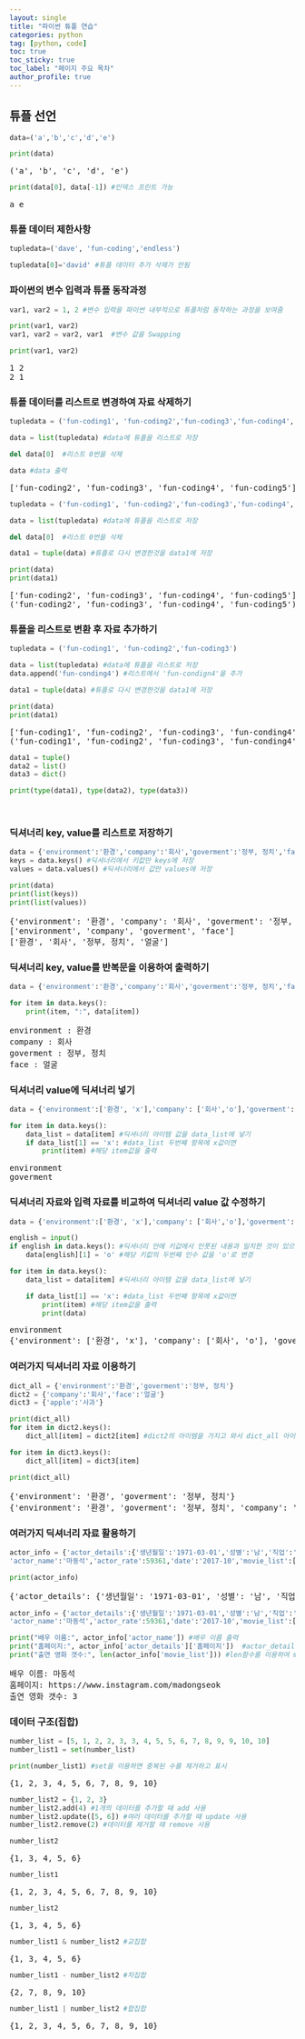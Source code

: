 ```yaml
---
layout: single
title: "파이썬 튜플 연습"
categories: python
tag: [python, code]
toc: true
toc_sticky: true
toc_label: "페이지 주요 목차"
author_profile: true
---
```


## 튜플 선언

```python
data=('a','b','c','d','e')

print(data)
```

<pre>
('a', 'b', 'c', 'd', 'e')
</pre>

```python
print(data[0], data[-1]) #인덱스 프린트 가능
```

<pre>
a e
</pre>

### 튜플 데이터 제한사항

```python
tupledata=('dave', 'fun-coding','endless')

tupledata[0]='david' #튜플 데이터 추가 삭제가 안됨
```

### 파이썬의 변수 입력과 튜플 동작과정

```python
var1, var2 = 1, 2 #변수 입력을 파이썬 내부적으로 튜플처럼 동작하는 과정을 보여줌

print(var1, var2)
var1, var2 = var2, var1  #변수 값을 Swapping

print(var1, var2)
```

<pre>
1 2
2 1
</pre>

### 튜플 데이터를 리스트로 변경하여 자료 삭제하기

```python
tupledata = ('fun-coding1', 'fun-coding2','fun-coding3','fun-coding4','fun-coding5')

data = list(tupledata) #data에 튜플을 리스트로 저장

del data[0]  #리스트 0번을 삭제

data #data 출력
```

<pre>
['fun-coding2', 'fun-coding3', 'fun-coding4', 'fun-coding5']
</pre>

```python
tupledata = ('fun-coding1', 'fun-coding2','fun-coding3','fun-coding4','fun-coding5')

data = list(tupledata) #data에 튜플을 리스트로 저장

del data[0]  #리스트 0번을 삭제

data1 = tuple(data) #튜플로 다시 변경한것을 data1에 저장

print(data)
print(data1)
```

<pre>
['fun-coding2', 'fun-coding3', 'fun-coding4', 'fun-coding5']
('fun-coding2', 'fun-coding3', 'fun-coding4', 'fun-coding5')
</pre>

### 튜플을 리스트로 변환 후 자료 추가하기

```python
tupledata = ('fun-coding1', 'fun-coding2','fun-coding3')

data = list(tupledata) #data에 튜플을 리스트로 저장
data.append('fun-conding4') #리스트에서 'fun-condign4'을 추가

data1 = tuple(data) #튜플로 다시 변경한것을 data1에 저장

print(data)
print(data1)
```

<pre>
['fun-coding1', 'fun-coding2', 'fun-coding3', 'fun-conding4']
('fun-coding1', 'fun-coding2', 'fun-coding3', 'fun-conding4')
</pre>

```python
data1 = tuple()
data2 = list()
data3 = dict()

print(type(data1), type(data2), type(data3))
```

<pre>
<class 'tuple'> <class 'list'> <class 'dict'>
</pre>

### 딕셔너리 key, value를 리스트로 저장하기

```python
data = {'environment':'환경','company':'회사','goverment':'정부, 정치','face':'얼굴'} #딕셔너리 선언
keys = data.keys() #딕셔너리에서 키캆만 keys에 저장
values = data.values() #딕셔너리에서 값만 values에 저장

print(data)
print(list(keys))
print(list(values))

```

<pre>
{'environment': '환경', 'company': '회사', 'goverment': '정부, 정치', 'face': '얼굴'}
['environment', 'company', 'goverment', 'face']
['환경', '회사', '정부, 정치', '얼굴']
</pre>

### 딕셔너리 key, value를 반복문을 이용하여 출력하기

```python
data = {'environment':'환경','company':'회사','goverment':'정부, 정치','face':'얼굴'} #딕셔너리 선언

for item in data.keys():
    print(item, ":", data[item])
```

<pre>
environment : 환경
company : 회사
goverment : 정부, 정치
face : 얼굴
</pre>

### 딕셔너리 value에 딕셔너리 넣기

```python
data = {'environment':['환경', 'x'],'company': ['회사','o'],'goverment':['정부, 정치','x'],'face':['얼굴','o']} #딕셔너리 값안에 다양한 데이터 형태를 넣을 수 있음

for item in data.keys():
    data_list = data[item] #딕셔너리 아이템 값을 data_list에 넣기
    if data_list[1] == 'x': #data_list 두번째 항목에 x값이면
        print(item) #해당 item값을 출력
```

<pre>
environment
goverment
</pre>

### 딕셔너리 자료와 입력 자료를 비교하여 딕셔너리 value 값 수정하기

```python
data = {'environment':['환경', 'x'],'company': ['회사','o'],'goverment':['정부, 정치','x'],'face':['얼굴','o']} #딕셔너리 값안에 다양한 데이터 형태를 넣을 수 있음

english = input()
if english in data.keys(): #딕셔너리 안에 키값에서 인풋된 내용과 일치한 것이 있으면
    data[english][1] = 'o' #해당 키캆의 두번째 인수 값을 'o'로 변경

for item in data.keys():
    data_list = data[item] #딕셔너리 아이템 값을 data_list에 넣기

    if data_list[1] == 'x': #data_list 두번째 항목에 x값이면
        print(item) #해당 item값을 출력
        print(data)
```

<pre>
environment
{'environment': ['환경', 'x'], 'company': ['회사', 'o'], 'goverment': ['정부, 정치', 'o'], 'face': ['얼굴', 'o']}
</pre>

### 여러가지 딕셔너리 자료 이용하기

```python
dict_all = {'environment':'환경','goverment':'정부, 정치'}
dict2 = {'company':'회사','face':'얼굴'}
dict3 = {'apple':'사과'}

print(dict_all)
for item in dict2.keys():
    dict_all[item] = dict2[item] #dict2의 아이템을 가지고 와서 dict_all 아이템을 넣기

for item in dict3.keys():
    dict_all[item] = dict3[item]

print(dict_all)
```

<pre>
{'environment': '환경', 'goverment': '정부, 정치'}
{'environment': '환경', 'goverment': '정부, 정치', 'company': '회사', 'face': '얼굴', 'apple': '사과'}
</pre>

### 여러가지 딕셔너리 자료 활용하기

```python
actor_info = {'actor_details':{'생년월일':'1971-03-01','성별':'남','직업':'배우','홈페이지':'https://www.instagram.com/madongseok'},
'actor_name':'마동석','actor_rate':59361,'date':'2017-10','movie_list':['범죄도시', '부라더', '부산행']} #딕셔너리 안에 아이템값으로 딕셔너리를 추가하거나 리스트를 넣을 수 있음

print(actor_info)
```

<pre>
{'actor_details': {'생년월일': '1971-03-01', '성별': '남', '직업': '배우', '홈페이지': 'https://www.instagram.com/madongseok'}, 'actor_name': '마동석', 'actor_rate': 59361, 'date': '2017-10', 'movie_list': ['범죄도시', '부라더', '부산행']}
</pre>

```python
actor_info = {'actor_details':{'생년월일':'1971-03-01','성별':'남','직업':'배우','홈페이지':'https://www.instagram.com/madongseok'},
'actor_name':'마동석','actor_rate':59361,'date':'2017-10','movie_list':['범죄도시', '부라더', '부산행']} #딕셔너리 안에 아이템값으로 딕셔너리를 추가하거나 리스트를 넣을 수 있음

print("배우 이름:", actor_info['actor_name']) #배우 이름 출력
print("홈페이지:", actor_info['actor_details']['홈페이지'])  #actor_detail 키 값의 아이템에서(딕셔너리) 홈페이지 키의 아이템 값을 출력
print("출연 영화 갯수:", len(actor_info['movie_list'])) #len함수를 이용하여 movie_list의 리스트 갯수를 출력

```

<pre>
배우 이름: 마동석
홈페이지: https://www.instagram.com/madongseok
출연 영화 갯수: 3
</pre>

### 데이터 구조(집합)

```python
number_list = [5, 1, 2, 2, 3, 3, 4, 5, 5, 6, 7, 8, 9, 9, 10, 10]
number_list1 = set(number_list)

print(number_list1) #set을 이용하면 중복된 수를 제거하고 표시
```

<pre>
{1, 2, 3, 4, 5, 6, 7, 8, 9, 10}
</pre>

```python
number_list2 = {1, 2, 3}
number_list2.add(4) #1개의 데이터를 추가할 때 add 사용
number_list2.update([5, 6]) #여러 데이터를 추가할 때 update 사용
number_list2.remove(2) #데이터를 제거할 때 remove 사용

number_list2
```

<pre>
{1, 3, 4, 5, 6}
</pre>

```python
number_list1
```

<pre>
{1, 2, 3, 4, 5, 6, 7, 8, 9, 10}
</pre>

```python
number_list2
```

<pre>
{1, 3, 4, 5, 6}
</pre>

```python
number_list1 & number_list2 #교집합
```

<pre>
{1, 3, 4, 5, 6}
</pre>

```python
number_list1 - number_list2 #차집합
```

<pre>
{2, 7, 8, 9, 10}
</pre>

```python
number_list1 | number_list2 #합집합
```

<pre>
{1, 2, 3, 4, 5, 6, 7, 8, 9, 10}
</pre>
